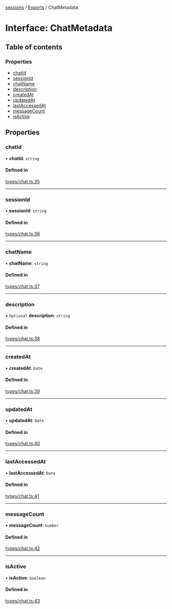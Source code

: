<!-- 
 ⚠️  AUTO-GENERATED FILE - DO NOT EDIT MANUALLY
 This file is automatically generated by scripts/docs-generator.js
 To make changes, edit the source TypeScript files or update the generator script
-->

[sessions](../../) / [Exports](../modules) / ChatMetadata

# Interface: ChatMetadata

## Table of contents

### Properties

- [chatId](ChatMetadata#chatid)
- [sessionId](ChatMetadata#sessionid)
- [chatName](ChatMetadata#chatname)
- [description](ChatMetadata#description)
- [createdAt](ChatMetadata#createdat)
- [updatedAt](ChatMetadata#updatedat)
- [lastAccessedAt](ChatMetadata#lastaccessedat)
- [messageCount](ChatMetadata#messagecount)
- [isActive](ChatMetadata#isactive)

## Properties

### chatId

• **chatId**: `string`

#### Defined in

[types/chat.ts:35](https://github.com/woojubb/robota/blob/e1b7b651a85a9b93f075b6523ec8de869e77f12c/packages/sessions/src/types/chat.ts#L35)

___

### sessionId

• **sessionId**: `string`

#### Defined in

[types/chat.ts:36](https://github.com/woojubb/robota/blob/e1b7b651a85a9b93f075b6523ec8de869e77f12c/packages/sessions/src/types/chat.ts#L36)

___

### chatName

• **chatName**: `string`

#### Defined in

[types/chat.ts:37](https://github.com/woojubb/robota/blob/e1b7b651a85a9b93f075b6523ec8de869e77f12c/packages/sessions/src/types/chat.ts#L37)

___

### description

• `Optional` **description**: `string`

#### Defined in

[types/chat.ts:38](https://github.com/woojubb/robota/blob/e1b7b651a85a9b93f075b6523ec8de869e77f12c/packages/sessions/src/types/chat.ts#L38)

___

### createdAt

• **createdAt**: `Date`

#### Defined in

[types/chat.ts:39](https://github.com/woojubb/robota/blob/e1b7b651a85a9b93f075b6523ec8de869e77f12c/packages/sessions/src/types/chat.ts#L39)

___

### updatedAt

• **updatedAt**: `Date`

#### Defined in

[types/chat.ts:40](https://github.com/woojubb/robota/blob/e1b7b651a85a9b93f075b6523ec8de869e77f12c/packages/sessions/src/types/chat.ts#L40)

___

### lastAccessedAt

• **lastAccessedAt**: `Date`

#### Defined in

[types/chat.ts:41](https://github.com/woojubb/robota/blob/e1b7b651a85a9b93f075b6523ec8de869e77f12c/packages/sessions/src/types/chat.ts#L41)

___

### messageCount

• **messageCount**: `number`

#### Defined in

[types/chat.ts:42](https://github.com/woojubb/robota/blob/e1b7b651a85a9b93f075b6523ec8de869e77f12c/packages/sessions/src/types/chat.ts#L42)

___

### isActive

• **isActive**: `boolean`

#### Defined in

[types/chat.ts:43](https://github.com/woojubb/robota/blob/e1b7b651a85a9b93f075b6523ec8de869e77f12c/packages/sessions/src/types/chat.ts#L43)
